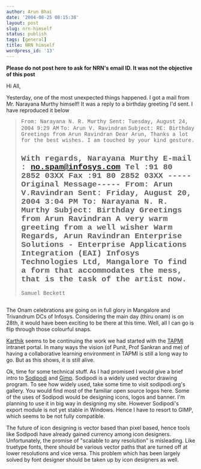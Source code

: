 ```yaml
---
author: Arun Bhai
date: '2004-08-25 08:15:38'
layout: post
slug: nrn-himself
status: publish
tags: [general]
title: NRN himself
wordpress_id: '13'
---
```


<b>Please do not post here to ask for NRN's email ID. It was not the objective of this post</b>

Hi All,

Yesterday, one of the most unexpected things happened. I got a mail from Mr. Narayana Murthy himself! It was a reply to a birthday greeting I'd sent. I have reproduced it below


<span style="font-family:courier new;"></span><span style="font-family:courier new;"><blockquote><span style="font-family:courier new;"></span><span style="font-family:courier new;">From: Narayana N. R. Murthy
Sent: Tuesday, August 24, 2004 9:29 AM</span>
<span style="font-family:courier new;">To: Arun V. Ravindran</span>
<span style="font-family:courier new;">Subject: RE: Birthday Greetings from Arun Ravindran
</span>
<span style="font-family:courier new;">Dear Arun,
Thanks a lot for the best wishes. I am touched by your kind gesture.

With regards,
Narayana Murthy
E-mail : <a href="mailto:no.spam@infosys.com">no.spam@infosys.com</a></span>
<span style="font-family:courier new;">Tel :91 80 2852 03XX
Fax :91 80 2852 03XX
-----Original Message-----</span>
<span style="font-family:courier new;">From: Arun V.Ravindran </span>
<span style="font-family:courier new;">Sent: Friday, August 20, 2004 3:04 PM</span>
<span style="font-family:courier new;">To: Narayana N. R. Murthy</span>
<span style="font-family:courier new;">Subject: Birthday Greetings from Arun Ravindran
</span>
<span style="font-family:courier new;">A very warm greeting from a well
wisher
</span>
<span style="font-family:courier new;">Warm Regards,
Arun
Ravindran</span>
<span style="font-family:courier new;">Enterprise Solutions - Enterprise Applications Integration (EAI)</span>
<span style="font-family:courier new;">Infosys Technologies Ltd, Mangalore</span>
<span style="font-family:courier new;"><http :>To find a form that accommodates the mess, that is the task of the artist now.
--
Samuel Beckett</http></span>
</blockquote></span>
<span style="font-size:+0;">(His email id is altered for obvious reasons). Cool, isnt it? For those who have been following my blog, here comes a shocker. I'm on a transfer to Pune DC from Monday for 3 months. Yep, I'm still in the same project and the reasons are purely technical, but bothersome nonetheless. There are hundreds of things to do and I have started to jot down the first few atleast.</span>

The Onam celebrations are going on in full glory in Mangalore and Trivandrum DCs of Infosys. Considering the main day (thiru onam) is on 28th, it would have been exciting to be there at this time. Well, all I can go is flip through those colourful snaps.

<a href="http://www.karthik82.org">Karthik</a> seems to be continuing the work we had started with the <a href="http://www.tapmi.org">TAPMI</a> intranet portal. In many ways the vision (of Punit, Prof Sankran and me) of having a collaborative learning environment in TAPMI is still a long way to go. But as this shows, it is still alive.

Ok, time for some technical stuff. As I had promised I would give a brief intro to <a href="http://www.sodipodi.com/">Sodipodi</a> and <a href="http://www.gimp.org/">Gimp</a>. Sodipodi is a widely used vector drawing program. To see how widely used, take some time to visit sodipodi.org's gallery. You would find most of the familiar open source logos here. Some of the uses of Sodipodi would be designing icons, logos and banner. I'm planning to use it in big way in designing my site. However Sodipodi's export module is not yet stable in Windows. Hence I have to resort to GIMP, which seems to be not fully compatible.

The future of icon designing is vector based than pixel based, hence tools like Sodipodi have already gained currency among icon designers. Unfortunately, the promise of "scalable to any resolution" is misleading. Like truetype fonts, there should be various vector paths that are turned off at lower resolutions and vice versa. This problem which has been largely solved by font designer should be taken up by icon designers as well.<!--4357d02396ab31d8d6efad32c2a81494-->
